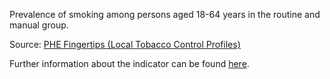 Prevalence of smoking among persons aged 18-64 years in the routine and manual group.

Source: [PHE Fingertips (Local Tobacco Control Profiles)](https://fingertips.phe.org.uk/profile/tobacco-control)

Further information about the indicator can be found [here](https://fingertips.phe.org.uk/search/92445).

